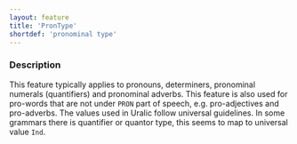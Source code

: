 ```yaml
---
layout: feature
title: 'PronType'
shortdef: 'pronominal type'
---
```


### Description

This feature typically applies to pronouns, determiners, pronominal numerals
(quantifiers) and pronominal adverbs. This feature is also used for pro-words
that are not under `PRON` part of speech, e.g. pro-adjectives and pro-adverbs.
The values used in Uralic follow universal guidelines. In some grammars there is
quantifier or quantor type, this seems to map to universal value `Ind`.
<!-- Interlanguage links updated Čt lis 12 09:43:06 CET 2020 -->

